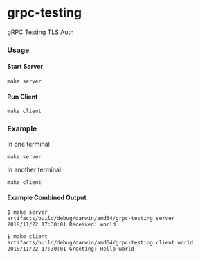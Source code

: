# grpc-testing
gRPC Testing TLS Auth

### Usage

#### Start Server
```
make server
```

#### Run Client
```
make client
```

### Example

In one terminal
```
make server
```

In another terminal
```
make client
```

#### Example Combined Output

```
$ make server
artifacts/build/debug/darwin/amd64/grpc-testing server
2018/11/22 17:30:01 Received: world
```

```
$ make client
artifacts/build/debug/darwin/amd64/grpc-testing client world
2018/11/22 17:30:01 Greeting: Hello world
```